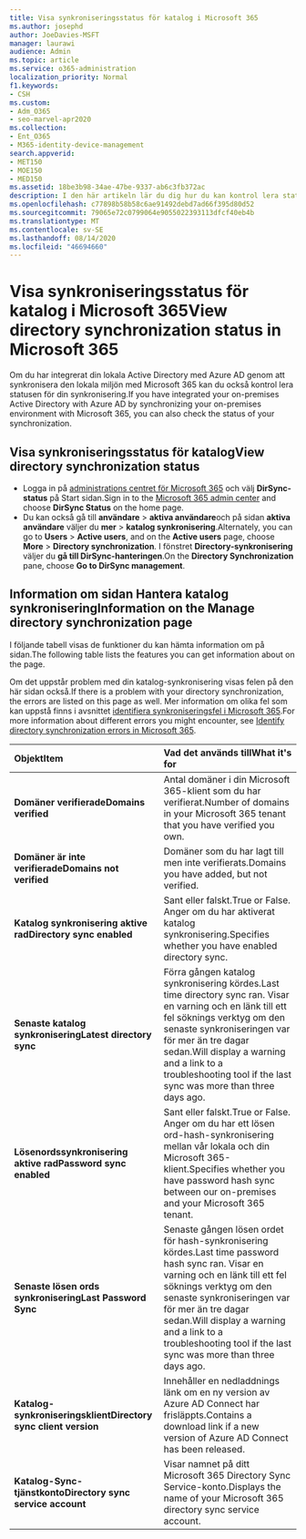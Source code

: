 ```yaml
---
title: Visa synkroniseringsstatus för katalog i Microsoft 365
ms.author: josephd
author: JoeDavies-MSFT
manager: laurawi
audience: Admin
ms.topic: article
ms.service: o365-administration
localization_priority: Normal
f1.keywords:
- CSH
ms.custom:
- Adm_O365
- seo-marvel-apr2020
ms.collection:
- Ent_O365
- M365-identity-device-management
search.appverid:
- MET150
- MOE150
- MED150
ms.assetid: 18be3b98-34ae-47be-9337-ab6c3fb372ac
description: I den här artikeln lär du dig hur du kan kontrol lera status för din katalog-synkronisering i Office 365.
ms.openlocfilehash: c77898b58b58c6ae91492debd7ad66f395d80d52
ms.sourcegitcommit: 79065e72c0799064e9055022393113dfcf40eb4b
ms.translationtype: MT
ms.contentlocale: sv-SE
ms.lasthandoff: 08/14/2020
ms.locfileid: "46694660"
---
```

# <a name="view-directory-synchronization-status-in-microsoft-365"></a><span data-ttu-id="52a7b-103">Visa synkroniseringsstatus för katalog i Microsoft 365</span><span class="sxs-lookup"><span data-stu-id="52a7b-103">View directory synchronization status in Microsoft 365</span></span>

<span data-ttu-id="52a7b-104">Om du har integrerat din lokala Active Directory med Azure AD genom att synkronisera den lokala miljön med Microsoft 365 kan du också kontrol lera statusen för din synkronisering.</span><span class="sxs-lookup"><span data-stu-id="52a7b-104">If you have integrated your on-premises Active Directory with Azure AD by synchronizing your on-premises environment with Microsoft 365, you can also check the status of your synchronization.</span></span>
  
## <a name="view-directory-synchronization-status"></a><span data-ttu-id="52a7b-105">Visa synkroniseringsstatus för katalog</span><span class="sxs-lookup"><span data-stu-id="52a7b-105">View directory synchronization status</span></span>

- <span data-ttu-id="52a7b-106">Logga in på [administrations centret för Microsoft 365](https://admin.microsoft.com) och välj **DirSync-status** på Start sidan.</span><span class="sxs-lookup"><span data-stu-id="52a7b-106">Sign in to the [Microsoft 365 admin center](https://admin.microsoft.com) and choose **DirSync Status** on the home page.</span></span>
- <span data-ttu-id="52a7b-107">Du kan också gå till **användare** \> **aktiva användare**och på sidan **aktiva användare** väljer du **mer** \> **katalog synkronisering**.</span><span class="sxs-lookup"><span data-stu-id="52a7b-107">Alternately, you can go to **Users** \> **Active users**, and on the **Active users** page, choose **More** \> **Directory synchronization**.</span></span> <span data-ttu-id="52a7b-108">I fönstret **Directory-synkronisering** väljer du **gå till DirSync-hanteringen**.</span><span class="sxs-lookup"><span data-stu-id="52a7b-108">On the **Directory Synchronization** pane, choose **Go to DirSync management**.</span></span>

## <a name="information-on-the-manage-directory-synchronization-page"></a><span data-ttu-id="52a7b-109">Information om sidan Hantera katalog synkronisering</span><span class="sxs-lookup"><span data-stu-id="52a7b-109">Information on the Manage directory synchronization page</span></span>

<span data-ttu-id="52a7b-110">I följande tabell visas de funktioner du kan hämta information om på sidan.</span><span class="sxs-lookup"><span data-stu-id="52a7b-110">The following table lists the features you can get information about on the page.</span></span>
  
<span data-ttu-id="52a7b-111">Om det uppstår problem med din katalog-synkronisering visas felen på den här sidan också.</span><span class="sxs-lookup"><span data-stu-id="52a7b-111">If there is a problem with your directory synchronization, the errors are listed on this page as well.</span></span> <span data-ttu-id="52a7b-112">Mer information om olika fel som kan uppstå finns i avsnittet [identifiera synkroniseringsfel i Microsoft 365](identify-directory-synchronization-errors.md).</span><span class="sxs-lookup"><span data-stu-id="52a7b-112">For more information about different errors you might encounter, see [Identify directory synchronization errors in Microsoft 365](identify-directory-synchronization-errors.md).</span></span>
  
|<span data-ttu-id="52a7b-113">**Objekt**</span><span class="sxs-lookup"><span data-stu-id="52a7b-113">**Item**</span></span>|<span data-ttu-id="52a7b-114">**Vad det används till**</span><span class="sxs-lookup"><span data-stu-id="52a7b-114">**What it's for**</span></span>|
|:-----|:-----|
|<span data-ttu-id="52a7b-115">**Domäner verifierade**</span><span class="sxs-lookup"><span data-stu-id="52a7b-115">**Domains verified**</span></span> | <span data-ttu-id="52a7b-116">Antal domäner i din Microsoft 365-klient som du har verifierat.</span><span class="sxs-lookup"><span data-stu-id="52a7b-116">Number of domains in your Microsoft 365 tenant that you have verified you own.</span></span> |
|<span data-ttu-id="52a7b-117">**Domäner är inte verifierade**</span><span class="sxs-lookup"><span data-stu-id="52a7b-117">**Domains not verified**</span></span> | <span data-ttu-id="52a7b-118">Domäner som du har lagt till men inte verifierats.</span><span class="sxs-lookup"><span data-stu-id="52a7b-118">Domains you have added, but not verified.</span></span> |
|<span data-ttu-id="52a7b-119">**Katalog synkronisering aktive rad**</span><span class="sxs-lookup"><span data-stu-id="52a7b-119">**Directory sync enabled**</span></span> |<span data-ttu-id="52a7b-120">Sant eller falskt.</span><span class="sxs-lookup"><span data-stu-id="52a7b-120">True or False.</span></span> <span data-ttu-id="52a7b-121">Anger om du har aktiverat katalog synkronisering.</span><span class="sxs-lookup"><span data-stu-id="52a7b-121">Specifies whether you have enabled directory sync.</span></span> |
|<span data-ttu-id="52a7b-122">**Senaste katalog synkronisering**</span><span class="sxs-lookup"><span data-stu-id="52a7b-122">**Latest directory sync**</span></span> | <span data-ttu-id="52a7b-123">Förra gången katalog synkronisering kördes.</span><span class="sxs-lookup"><span data-stu-id="52a7b-123">Last time directory sync ran.</span></span> <span data-ttu-id="52a7b-124">Visar en varning och en länk till ett fel söknings verktyg om den senaste synkroniseringen var för mer än tre dagar sedan.</span><span class="sxs-lookup"><span data-stu-id="52a7b-124">Will display a warning and a link to a troubleshooting tool if the last sync was more than three days ago.</span></span> |
|<span data-ttu-id="52a7b-125">**Lösenordssynkronisering aktive rad**</span><span class="sxs-lookup"><span data-stu-id="52a7b-125">**Password sync enabled**</span></span> | <span data-ttu-id="52a7b-126">Sant eller falskt.</span><span class="sxs-lookup"><span data-stu-id="52a7b-126">True or False.</span></span> <span data-ttu-id="52a7b-127">Anger om du har ett lösen ord-hash-synkronisering mellan vår lokala och din Microsoft 365-klient.</span><span class="sxs-lookup"><span data-stu-id="52a7b-127">Specifies whether you have password hash sync between our on-premises and your Microsoft 365 tenant.</span></span> |
|<span data-ttu-id="52a7b-128">**Senaste lösen ords synkronisering**</span><span class="sxs-lookup"><span data-stu-id="52a7b-128">**Last Password Sync**</span></span> | <span data-ttu-id="52a7b-129">Senaste gången lösen ordet för hash-synkronisering kördes.</span><span class="sxs-lookup"><span data-stu-id="52a7b-129">Last time password hash sync ran.</span></span> <span data-ttu-id="52a7b-130">Visar en varning och en länk till ett fel söknings verktyg om den senaste synkroniseringen var för mer än tre dagar sedan.</span><span class="sxs-lookup"><span data-stu-id="52a7b-130">Will display a warning and a link to a troubleshooting tool if the last sync was more than three days ago.</span></span> |
|<span data-ttu-id="52a7b-131">**Katalog-synkroniseringsklient**</span><span class="sxs-lookup"><span data-stu-id="52a7b-131">**Directory sync client version**</span></span> | <span data-ttu-id="52a7b-132">Innehåller en nedladdnings länk om en ny version av Azure AD Connect har frisläppts.</span><span class="sxs-lookup"><span data-stu-id="52a7b-132">Contains a download link if a new version of Azure AD Connect has been released.</span></span> |
|<span data-ttu-id="52a7b-133">**Katalog-Sync-tjänstkonto**</span><span class="sxs-lookup"><span data-stu-id="52a7b-133">**Directory sync service account**</span></span> | <span data-ttu-id="52a7b-134">Visar namnet på ditt Microsoft 365 Directory Sync Service-konto.</span><span class="sxs-lookup"><span data-stu-id="52a7b-134">Displays the name of your Microsoft 365 directory sync service account.</span></span> |